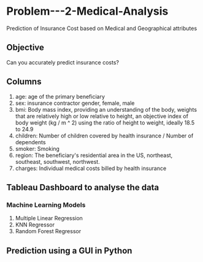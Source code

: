 # Problem---2-Medical-Analysis
Prediction of Insurance Cost based on Medical and Geographical attributes
## Objective
Can you accurately predict insurance costs?

## Columns
1. age: age of the primary beneficiary
2. sex: insurance contractor gender, female, male
3. bmi: Body mass index, providing an understanding of the body, weights that are relatively high or low relative to height,
an objective index of body weight (kg / m ^ 2) using the ratio of height to weight, ideally 18.5 to 24.9
4. children: Number of children covered by health insurance / Number of dependents
5. smoker: Smoking
6. region: The beneficiary's residential area in the US, northeast, southeast, southwest, northwest.
7. charges: Individual medical costs billed by health insurance

## Tableau Dashboard to analyse the data

### Machine Learning Models
1. Multiple Linear Regression
2. KNN Regressor
3. Random Forest Regressor
## Prediction using a GUI in Python
